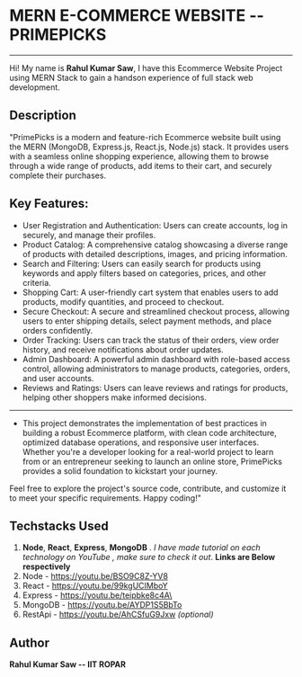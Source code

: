# MERN E-COMMERCE WEBSITE -- PRIMEPICKS

***

Hi! My name is **Rahul Kumar Saw**, I have this Ecommerce Website Project using MERN Stack to gain a handson experience of full stack web development.

## Description
"PrimePicks is a modern and feature-rich Ecommerce website built using the MERN (MongoDB, Express.js, React.js, Node.js) stack. It provides users with a seamless online shopping experience, allowing them to browse through a wide range of products, add items to their cart, and securely complete their purchases.

## Key Features:

* User Registration and Authentication: Users can create accounts, log in securely, and manage their profiles.
* Product Catalog: A comprehensive catalog showcasing a diverse range of products with detailed descriptions, images, and pricing information.
* Search and Filtering: Users can easily search for products using keywords and apply filters based on categories, prices, and other criteria.
* Shopping Cart: A user-friendly cart system that enables users to add products, modify quantities, and proceed to checkout.
* Secure Checkout: A secure and streamlined checkout process, allowing users to enter shipping details, select payment methods, and place     orders confidently.
* Order Tracking: Users can track the status of their orders, view order history, and receive notifications about order updates.
* Admin Dashboard: A powerful admin dashboard with role-based access control, allowing administrators to manage products, categories, orders, and user accounts.
* Reviews and Ratings: Users can leave reviews and ratings for products, helping other shoppers make informed decisions.

***
* This project demonstrates the implementation of best practices in building a robust Ecommerce platform, with clean code architecture, optimized database operations, and responsive user interfaces. Whether you're a developer looking for a real-world project to learn from or an entrepreneur seeking to launch an online store, PrimePicks provides a solid foundation to kickstart your journey.

Feel free to explore the project's source code, contribute, and customize it to meet your specific requirements. Happy coding!"

## Techstacks Used

1.  **Node**, **React**, **Express**, **MongoDB** . _I have made tutorial on each technology on YouTube , make sure to check it out_. **Links are Below respectively**
2.  Node - https://youtu.be/BSO9C8Z-YV8
3.  React - https://youtu.be/99kgUCIMboY
4.  Express - https://youtu.be/teipbke8c4A\
5.  MongoDB - https://youtu.be/AYDP1S5BbTo
6.  RestApi - https://youtu.be/AhCSfuG9Jxw _(optional)_



## Author

**Rahul Kumar Saw -- IIT ROPAR**
